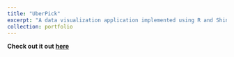 ```yaml
---
title: "UberPick"
excerpt: "A data visualization application implemented using R and Shiny to identify the Uber pickups pattern in NYC based on 664,000 rows of data observations (CSC 324 Personal Project, 2022 Spring Grinnell College)"
collection: portfolio
---
```


**Check out it out [here](https://muqiguo.shinyapps.io/UberPick/)** 

